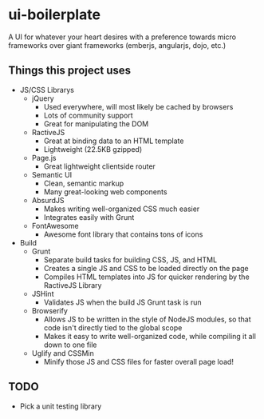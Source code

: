 ui-boilerplate
==============

A UI for whatever your heart desires with a preference towards micro frameworks over giant frameworks (emberjs, angularjs, dojo, etc.)

## Things this project uses

* JS/CSS Librarys
	* jQuery
		* Used everywhere, will most likely be cached by browsers
		* Lots of community support
		* Great for manipulating the DOM
	* RactiveJS
		* Great at binding data to an HTML template
		* Lightweight (22.5KB gzipped)
	* Page.js
		* Great lightweight clientside router
	* Semantic UI
		* Clean, semantic markup
		* Many great-looking web components
	* AbsurdJS
		* Makes writing well-organized CSS much easier
		* Integrates easily with Grunt
	* FontAwesome
		* Awesome font library that contains tons of icons
* Build
	* Grunt
		* Separate build tasks for building CSS, JS, and HTML
		* Creates a single JS and CSS to be loaded directly on the page
		* Compiles HTML templates into JS for quicker rendering by the RactiveJS Library
	* JSHint
		* Validates JS when the build JS Grunt task is run
	* Browserify
		* Allows JS to be written in the style of NodeJS modules, so that code isn't directly tied to the global scope
		* Makes it easy to write well-organized code, while compiling it all down to one file
	* Uglify and CSSMin
		* Minify those JS and CSS files for faster overall page load!

## TODO

* Pick a unit testing library


